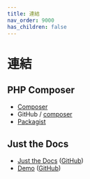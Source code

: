 ```yaml
---
title: 連結
nav_order: 9000
has_children: false
---
```



# 連結




## PHP Composer

* [Composer](https://getcomposer.org/)
* GitHub / [composer](https://github.com/composer/composer)
* [Packagist](https://packagist.com/)




## Just the Docs

* [Just the Docs](https://pmarsceill.github.io/just-the-docs/) ([GitHub](https://github.com/pmarsceill/just-the-docs))
* [Demo](https://pmarsceill.github.io/jtd-remote/) ([GitHub](https://github.com/pmarsceill/jtd-remote))
